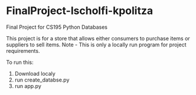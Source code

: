 # FinalProject-lscholfi-kpolitza

Final Project for CS195 Python Databases

This project is for a store that allows either consumers to purchase items or suppliers to sell items. Note - This is only a locally run program for project requirements.

To run this:
1. Download localy
2. run create_databse.py
3. run app.py

